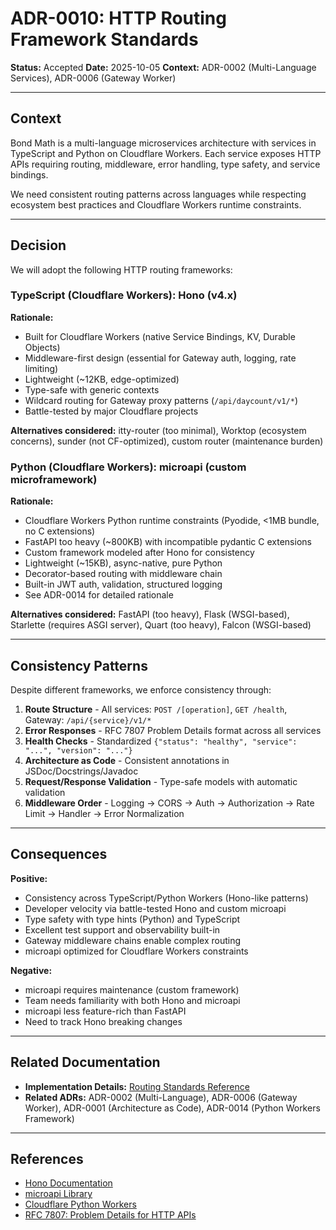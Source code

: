 # ADR-0010: HTTP Routing Framework Standards

**Status:** Accepted **Date:** 2025-10-05 **Context:** ADR-0002 (Multi-Language
Services), ADR-0006 (Gateway Worker)

---

## Context

Bond Math is a multi-language microservices architecture with services in
TypeScript and Python on Cloudflare Workers. Each service exposes HTTP APIs
requiring routing, middleware, error handling, type safety, and service
bindings.

We need consistent routing patterns across languages while respecting ecosystem
best practices and Cloudflare Workers runtime constraints.

---

## Decision

We will adopt the following HTTP routing frameworks:

### TypeScript (Cloudflare Workers): **Hono** (v4.x)

**Rationale:**

- Built for Cloudflare Workers (native Service Bindings, KV, Durable Objects)
- Middleware-first design (essential for Gateway auth, logging, rate limiting)
- Lightweight (~12KB, edge-optimized)
- Type-safe with generic contexts
- Wildcard routing for Gateway proxy patterns (`/api/daycount/v1/*`)
- Battle-tested by major Cloudflare projects

**Alternatives considered:** itty-router (too minimal), Worktop (ecosystem
concerns), sunder (not CF-optimized), custom router (maintenance burden)

### Python (Cloudflare Workers): **microapi** (custom microframework)

**Rationale:**

- Cloudflare Workers Python runtime constraints (Pyodide, <1MB bundle, no C
  extensions)
- FastAPI too heavy (~800KB) with incompatible pydantic C extensions
- Custom framework modeled after Hono for consistency
- Lightweight (~15KB), async-native, pure Python
- Decorator-based routing with middleware chain
- Built-in JWT auth, validation, structured logging
- See ADR-0014 for detailed rationale

**Alternatives considered:** FastAPI (too heavy), Flask (WSGI-based), Starlette
(requires ASGI server), Quart (too heavy), Falcon (WSGI-based)

---

## Consistency Patterns

Despite different frameworks, we enforce consistency through:

1. **Route Structure** - All services: `POST /[operation]`, `GET /health`,
   Gateway: `/api/{service}/v1/*`
2. **Error Responses** - RFC 7807 Problem Details format across all services
3. **Health Checks** - Standardized
   `{"status": "healthy", "service": "...", "version": "..."}`
4. **Architecture as Code** - Consistent annotations in JSDoc/Docstrings/Javadoc
5. **Request/Response Validation** - Type-safe models with automatic validation
6. **Middleware Order** - Logging → CORS → Auth → Authorization → Rate Limit →
   Handler → Error Normalization

---

## Consequences

**Positive:**

- Consistency across TypeScript/Python Workers (Hono-like patterns)
- Developer velocity via battle-tested Hono and custom microapi
- Type safety with type hints (Python) and TypeScript
- Excellent test support and observability built-in
- Gateway middleware chains enable complex routing
- microapi optimized for Cloudflare Workers constraints

**Negative:**

- microapi requires maintenance (custom framework)
- Team needs familiarity with both Hono and microapi
- microapi less feature-rich than FastAPI
- Need to track Hono breaking changes

---

## Related Documentation

- **Implementation Details:**
  [Routing Standards Reference](../reference/routing-standards.md)
- **Related ADRs:** ADR-0002 (Multi-Language), ADR-0006 (Gateway Worker),
  ADR-0001 (Architecture as Code), ADR-0014 (Python Workers Framework)

---

## References

- [Hono Documentation](https://hono.dev/)
- [microapi Library](../../libs/microapi)
- [Cloudflare Python Workers](https://developers.cloudflare.com/workers/languages/python/)
- [RFC 7807: Problem Details for HTTP APIs](https://tools.ietf.org/html/rfc7807)
